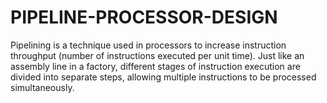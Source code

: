 # PIPELINE-PROCESSOR-DESIGN

Pipelining is a technique used in processors to increase instruction throughput (number of instructions executed per unit time). Just like an assembly line in a factory, different stages of instruction execution are divided into separate steps, allowing multiple instructions to be processed simultaneously.

